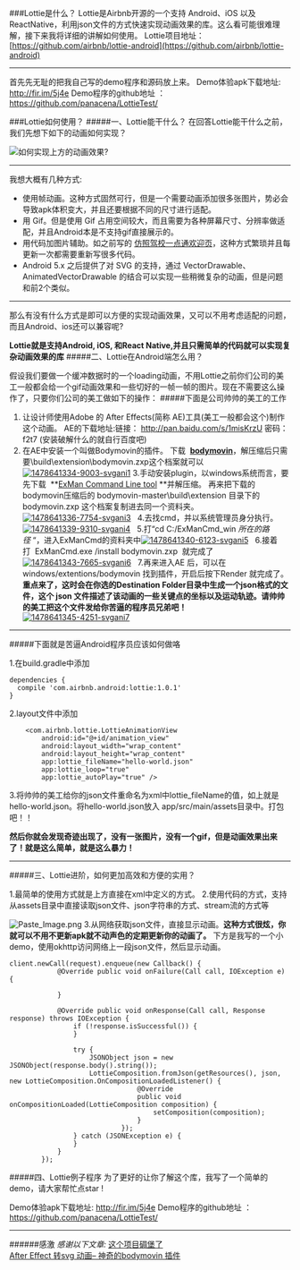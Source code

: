 ###Lottie是什么？
Lottie是Airbnb开源的一个支持 Android、iOS 以及 ReactNative，利用json文件的方式快速实现动画效果的库。这么看可能很难理解，接下来我将详细的讲解如何使用。
Lottie项目地址：[https://github.com/airbnb/lottie-android](https://github.com/airbnb/lottie-android)
***
首先先无耻的把我自己写的demo程序和源码放上来。
Demo体验apk下载地址: http://fir.im/5j4e
Demo程序的github地址 ：  https://github.com/panacena/LottieTest/


###Lottie如何使用？
#####一、Lottie能干什么？
在回答Lottie能干什么之前，我们先想下如下的动画如何实现？

![如何实现上方的动画效果?](http://upload-images.jianshu.io/upload_images/2825714-bf5ca464398b1755.gif?imageMogr2/auto-orient/strip)
***
我想大概有几种方式:
* 使用帧动画。这种方式固然可行，但是一个需要动画添加很多张图片，势必会导致apk体积变大，并且还要根据不同的尺寸进行适配。
* 用 Gif。但是使用 Gif 占用空间较大，而且需要为各种屏幕尺寸、分辨率做适配，并且Android本是不支持gif直接展示的。
* 用代码加图片辅助。如之前写的 [仿照驾校一点通欢迎页](http://blog.csdn.net/zhang58246500/article/details/45248701)，这种方式繁琐并且每更新一次都需要重新写很多代码。
* Android 5.x 之后提供了对 SVG 的支持，通过 VectorDrawable、AnimatedVectorDrawable 的结合可以实现一些稍微复杂的动画，但是问题和前2个类似。
***
那么有没有什么方式是即可以方便的实现动画效果，又可以不用考虑适配的问题，而且Android、ios还可以兼容呢?

**Lottie就是支持Android, iOS, 和React Native,并且只需简单的代码就可以实现复杂动画效果的库**
#####二、Lottie在Android端怎么用？

假设我们要做一个缓冲数据时的一个loading动画，不用Lottie之前你们公司的美工一般都会给一个gif动画效果和一些切好的一帧一帧的图片。现在不需要这么操作了，只要你们公司的美工做如下的操作：
#####下面是公司帅帅的美工的工作
1. 让设计师使用Adobe 的 After Effects(简称 AE)工具(美工一般都会这个)制作这个动画。
AE的下载地址:链接： http://pan.baidu.com/s/1misKrzU 密码：f2t7  (安装破解什么的就自行百度吧)
2. 在AE中安装一个叫做Bodymovin的插件。
 下载  **[bodymovin](https://github.com/bodymovin/bodymovin)**，解压缩后只需要\build\extension\bodymovin.zxp这个档案就可以[![1478641334-9003-svgani1](http://upload-images.jianshu.io/upload_images/2825714-deb183aaf24cd84e.png?imageMogr2/auto-orient/strip%7CimageView2/2/w/1240)](http://a.mq2014.com/wp-content/uploads/2016/11/1478641334-9003-svgani1.png)
3.手动安装plugin，以windows系统而言，要先下载  **[ExMan Command Line tool](http://www.adobeexchange.com/ExManCmd_win.zip) **并解压缩。
再来把下载的bodymovin压缩后的 bodymovin-master\build\extension 目录下的bodymovin.zxp 这个档案复制进去同一个资料夹。[![1478641336-7754-svgani3](http://upload-images.jianshu.io/upload_images/2825714-a30115bf703e314a.png?imageMogr2/auto-orient/strip%7CimageView2/2/w/1240)](http://a.mq2014.com/wp-content/uploads/2016/11/1478641336-7754-svgani3.png)
 
4.去找cmd，并以系统管理员身分执行。[![1478641339-9310-svgani4](http://upload-images.jianshu.io/upload_images/2825714-d832631082636e12.png?imageMogr2/auto-orient/strip%7CimageView2/2/w/1240)](http://a.mq2014.com/wp-content/uploads/2016/11/1478641339-9310-svgani4.png)
 
5.打“cd C:/ExManCmd_win *所在的路径* “，进入ExManCmd的资料夹中[![1478641340-6123-svgani5](http://upload-images.jianshu.io/upload_images/2825714-58a6f07c4dd615e1.png?imageMogr2/auto-orient/strip%7CimageView2/2/w/1240)](http://a.mq2014.com/wp-content/uploads/2016/11/1478641340-6123-svgani5.png)
 
6.接着打  ExManCmd.exe /install bodymovin.zxp  就完成了[![1478641343-7665-svgani6](http://upload-images.jianshu.io/upload_images/2825714-deaca5473619952c.png?imageMogr2/auto-orient/strip%7CimageView2/2/w/1240)](http://a.mq2014.com/wp-content/uploads/2016/11/1478641343-7665-svgani6.png)
 
7.再来进入AE 后，可以在windows/extentions/bodymovin 找到插件，开启后按下Render 就完成了。 **重点来了，这时会在你选的Destination Folder目录中生成一个json格式的文件，这个 json 文件描述了该动画的一些关键点的坐标以及运动轨迹。请帅帅的美工把这个文件发给你苦逼的程序员兄弟吧！** [![1478641345-4251-svgani7](http://upload-images.jianshu.io/upload_images/2825714-27d8195af7dde6ea.png?imageMogr2/auto-orient/strip%7CimageView2/2/w/1240)](http://a.mq2014.com/wp-content/uploads/2016/11/1478641345-4251-svgani7.png)

***

#####下面就是苦逼Android程序员应该如何做咯

1.在build.gradle中添加
```
dependencies {  
  compile 'com.airbnb.android:lottie:1.0.1'
}
```
2.layout文件中添加
```
    <com.airbnb.lottie.LottieAnimationView
        android:id="@+id/animation_view"
        android:layout_width="wrap_content"
        android:layout_height="wrap_content"
        app:lottie_fileName="hello-world.json"
        app:lottie_loop="true"
        app:lottie_autoPlay="true" />
```
3.将帅帅的美工给你的json文件重命名为xml中lottie_fileName的值，如上就是hello-world.json。将hello-world.json放入 app/src/main/assets目录中。打包吧！！

**然后你就会发现奇迹出现了，没有一张图片，没有一个gif，但是动画效果出来了！就是这么简单，就是这么暴力！**
***
#####三、Lottie进阶，如何更加高效和方便的实用？

1.最简单的使用方式就是上方直接在xml中定义的方式。
2.使用代码的方式，支持从assets目录中直接读取json文件、json字符串的方式、stream流的方式等

![Paste_Image.png](http://upload-images.jianshu.io/upload_images/2825714-5575e563871db68b.png?imageMogr2/auto-orient/strip%7CimageView2/2/w/1240)
3.从网络获取json文件，直接显示动画。**这种方式很炫，你就可以不用不更新apk就不动声色的定期更新你的动画了。**
下方是我写的一个小demo，使用okhttp访问网络上一段json文件，然后显示动画。
```
client.newCall(request).enqueue(new Callback() {
            @Override public void onFailure(Call call, IOException e) {

            }

            @Override public void onResponse(Call call, Response response) throws IOException {
                if (!response.isSuccessful()) {
                }

                try {
                    JSONObject json = new JSONObject(response.body().string());
                    LottieComposition.fromJson(getResources(), json, new LottieComposition.OnCompositionLoadedListener() {
                                @Override
                                public void onCompositionLoaded(LottieComposition composition) {
                                    setComposition(composition);
                                }
                            });
                } catch (JSONException e) {
                }
            }
        });
```

#####四、Lottie例子程序
为了更好的让你了解这个库，我写了一个简单的demo，请大家帮忙点star  ! 

Demo体验apk下载地址: http://fir.im/5j4e
Demo程序的github地址 ：  https://github.com/panacena/LottieTest/


***
######感激
*感谢以下文章:*
[这个项目碉堡了](https://gold.xitu.io/post/58948f1b0ce4630056f3a629)   
[After Effect 转svg 动画– 神奇的bodymovin 插件](http://www.mq2014.com/after-effect-zhuan-svg-dong-hua-shen-qi-de-bodymovin-cha-jian.html)

